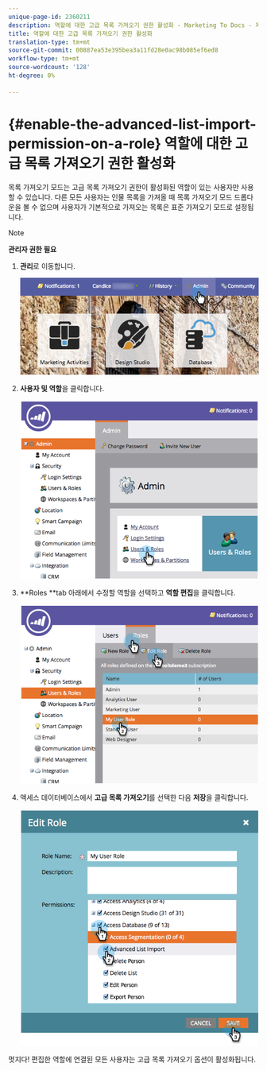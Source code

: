 ```yaml
---
unique-page-id: 2360211
description: 역할에 대한 고급 목록 가져오기 권한 활성화 - Marketing To Docs - 제품 설명서
title: 역할에 대한 고급 목록 가져오기 권한 활성화
translation-type: tm+mt
source-git-commit: 00887ea53e395bea3a11fd28e0ac98b085ef6ed8
workflow-type: tm+mt
source-wordcount: '128'
ht-degree: 0%

---
```



# {#enable-the-advanced-list-import-permission-on-a-role} 역할에 대한 고급 목록 가져오기 권한 활성화

목록 가져오기 모드는 고급 목록 가져오기 권한이 활성화된 역할이 있는 사용자만 사용할 수 있습니다. 다른 모든 사용자는 인물 목록을 가져올 때 목록 가져오기 모드 드롭다운을 볼 수 없으며 사용자가 기본적으로 가져오는 목록은 표준 가져오기 모드로 설정됩니다.

>[!NOTE]
>
>**관리자 권한 필요**

1. **관리**&#x200B;로 이동합니다.

   ![](assets/adminhand-2.png)

1. **사용자 및 역할**&#x200B;을 클릭합니다.

   ![](assets/image2014-9-17-11-3a50-3a38.png)

1. **Roles **tab 아래에서 수정할 역할을 선택하고 **역할 편집**&#x200B;을 클릭합니다.

   ![](assets/image2014-9-17-11-3a51-3a49.png)

1. 액세스 데이터베이스에서 **고급 목록 가져오기**&#x200B;를 선택한 다음 **저장**&#x200B;을 클릭합니다.

   ![](assets/four-1.png)

멋지다! 편집한 역할에 연결된 모든 사용자는 고급 목록 가져오기 옵션이 활성화됩니다.
